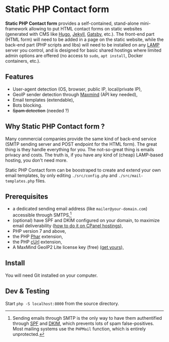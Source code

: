# Static PHP Contact form

__Static PHP Contact form__ provides a self-contained, stand-alone mini-framework allowing to put HTML contact forms on static websites (generated with CMS like [Hugo](https://gohugo.io/), [Jekyll](https://jekyllrb.com/), [Gatsby](https://www.gatsbyjs.com/), etc.). The front-end part (HTML form) will need to be added in a page on the static website, while the back-end part (PHP scripts and libs) will need to be installed on any [LAMP](https://en.wikipedia.org/wiki/LAMP_(software_bundle)) server you control, and is designed for basic shared hostings where limited admin options are offered (no access to `sudo`, `apt install`, Docker containers, etc.).

## Features

- User-agent detection (OS, browser, public IP, local/private IP),
- GeoIP sender detection through [Maxmind](https://www.maxmind.com/en/solutions/ip-geolocation-databases-api-services) (API key needed),
- Email templates (extendable),
- Bots blocking.
- ~~Spam detection~~ (needed ?)


## Why Static PHP Contact form ?

Many commercial companies provide the same kind of back-end service (SMTP sending server and POST endpoint for the HTML form). The great thing is they handle everything for you. The not-so-great thing is emails privacy and costs. The truth is, if you have any kind of (cheap) LAMP-based hosting, you don't need more.

Static PHP Contact form can be boostraped to create and extend your own email templates, by only editing `./src/config.php` and `./src/mail-templates.php` files.


## Prerequisites

- a dedicated sending email address (like `mailer@your-domain.com`) accessible through SMTPS,[^1]
- (optional) have SPF and DKIM configured on your domain, to maximize email deliverability ([how to do it on CPanel hostings](https://docs.cpanel.net/whm/dns-functions/enable-dkim-spf-globally/)),
- PHP version 7 and above,
- the PHP [Phar](https://www.php.net/manual/en/book.phar.php) extension,
- the PHP [cUrl](https://www.php.net/manual/en/book.curl.php) extension,
- A MaxMind GeoIP2 Lite license key (free) ([get yours](https://support.maxmind.com/hc/en-us/articles/4407111582235-Generate-a-License-Key)),


[^1]: Sending emails through SMTP is the only way to have them authentified through [SPF](https://en.wikipedia.org/wiki/Sender_Policy_Framework) and [DKIM](https://en.wikipedia.org/wiki/DomainKeys_Identified_Mail), which prevents lots of spam false-positives. Most mailing systems use the `PHPMail` function, which is entirely unprotected.


## Install

You will need Git installed on your computer.


## Dev & Testing

Start `php -S localhost:8000` from the source directory.
